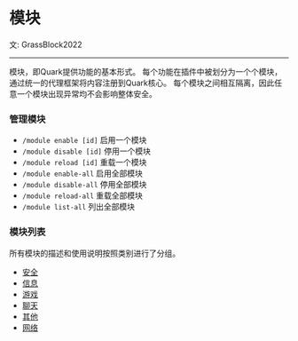 # 模块

文: GrassBlock2022

-----

模块，即Quark提供功能的基本形式。
每个功能在插件中被划分为一个个模块，通过统一的代理框架将内容注册到Quark核心。
每个模块之间相互隔离，因此任意一个模块出现异常均不会影响整体安全。

### 管理模块
- ```/module enable [id]``` 启用一个模块
- ```/module disable [id]``` 停用一个模块
- ```/module reload [id]``` 重载一个模块
- ```/module enable-all``` 启用全部模块
- ```/module disable-all``` 停用全部模块
- ```/module reload-all``` 重载全部模块
- ```/module list-all``` 列出全部模块

### 模块列表

所有模块的描述和使用说明按照类别进行了分组。

- [安全](/course/quark/module/security.md)
- [信息](/course/quark/module/display.md)
- [游戏](/course/quark/module/game.md)
- [聊天](/course/quark/module/chat.md)
- [其他](/course/quark/module/misc.md)
- [网络](/course/quark/module/web.md)